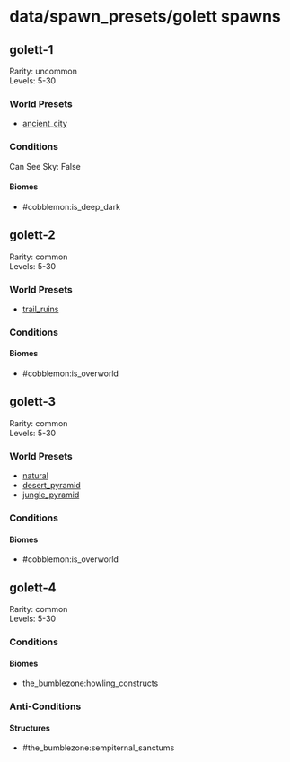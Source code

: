 # data/spawn_presets/golett spawns  
  
## golett-1  
Rarity: uncommon  
Levels: 5-30  
  
### World Presets  
* [ancient_city](/data/world_presets/ancient_city.md)  
  
### Conditions  
Can See Sky: False  
  
#### Biomes  
  * #cobblemon:is_deep_dark
  
  
## golett-2  
Rarity: common  
Levels: 5-30  
  
### World Presets  
* [trail_ruins](/data/world_presets/trail_ruins.md)  
  
### Conditions  
  
#### Biomes  
  * #cobblemon:is_overworld
  
  
## golett-3  
Rarity: common  
Levels: 5-30  
  
### World Presets  
* [natural](/data/world_presets/natural.md)  
* [desert_pyramid](/data/world_presets/desert_pyramid.md)  
* [jungle_pyramid](/data/world_presets/jungle_pyramid.md)  
  
### Conditions  
  
#### Biomes  
  * #cobblemon:is_overworld
  
  
## golett-4  
Rarity: common  
Levels: 5-30  
  
### Conditions  
  
#### Biomes  
  * the_bumblezone:howling_constructs
  
  
### Anti-Conditions  
  
#### Structures  
  * #the_bumblezone:sempiternal_sanctums
  
